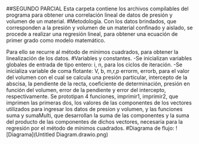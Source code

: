 ##SEGUNDO PARCIAL 
Esta carpeta contiene los archivos compilables del programa para obtener una correlación lineal de datos de presión y volumen de un material.
#Metodología.
Con los datos brindados, que corresponden a la presión y volumen de un material confinado y aislado, se procede a realizar una regresión lineal, para obtener una ecuación de primer grado como modelo matemático.

Para ello se recurre al método de mínimos cuadrados, para obtener la linealización de los datos.
#Variables y constantes.
    -Se inicializan variables globales de entrada de tipo entero: i, n, para los ciclos de iteración.
    -Se inicializa variable de coma flotante: V, b, m,r,p errorm, errorb, para el valor del volumen con el cual se calcula una presión particular, intercepto de la abscisa, la pendiente de la recta, coeficiente de determinación, presión en función del volumen, error de la pendiente y error del intercepto, respectivamente.
Se prototipan 4 funciones, imprimir1, imprimir2, que imprimen las primeras dos, los valores de las componentes de los vectores utilizados para ingresar los datos de presion y volumen, y las funciones suma y sumaMulti, que desarrollan la suma de las componentes y la suma del producto de las componentes de dichos vectores, necesaria para la regresión por el método de mínimos cuadrados.
#Diagrama de flujo:
![Diagrama](Untitled Diagram.drawio.png)
